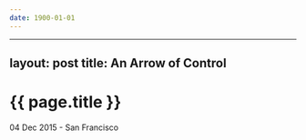 ```yaml
---
date: 1900-01-01
---
```



---
layout: post
title: An Arrow of Control
---

{{ page.title }}
================

<p class="meta">04 Dec 2015 - San Francisco</p>

